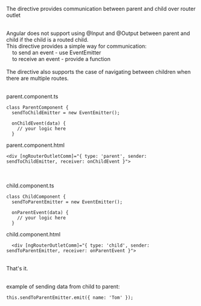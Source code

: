 The directive provides communication between parent and child over router outlet<br/><br/>

Angular does not support using @Input and @Output between parent and child if the child is a routed child.<br/>
This directive provides a simple way for communication:<br/>
&nbsp;&nbsp;&nbsp;&nbsp;to send an event - use EventEmitter<br/>
&nbsp;&nbsp;&nbsp;&nbsp;to receive an event - provide a function<br/><br/>
The directive also supports the case of navigating between children when there are multiple routes.
<br/><br/>

parent.component.ts
```
class ParentComponent {
  sendToChildEmitter = new EventEmitter();

  onChildEvent(data) {
    // your logic here
  }
```

parent.component.html
```
<div [ngRouterOutletComm]="{ type: 'parent', sender: sendToChildEmitter, receiver: onChildEvent }">
```
<br/><br/>
child.component.ts
```
class ChildComponent {
  sendToParentEmitter = new EventEmitter();

  onParentEvent(data) {
    // your logic here
  }
```

child.component.html
```
  <div [ngRouterOutletComm]="{ type: 'child', sender: sendToParentEmitter, receiver: onParentEvent }">
```
<br/>
That's it.<br/><br/>

example of sending data from child to parent:
```
this.sendToParentEmitter.emit({ name: 'Tom' });
```
